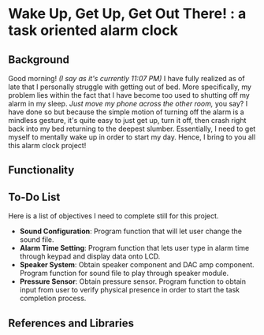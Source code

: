 # Wake Up, Get Up, Get Out There! : a task oriented alarm clock
## Background
Good morning! *(I say as it's currently 11:07 PM)* I have fully realized as of late that I personally struggle with getting out of bed. More specifically, my problem lies within the fact that I have become too used to shutting off my alarm in my sleep. *Just move my phone across the other room,* you say? I have done so but because the simple motion of turning off the alarm is a mindless gesture, it's quite easy to just get up, turn it off, then crash right back into my bed returning to the deepest slumber. Essentially, I need to get myself to mentally wake up in order to start my day. Hence, I bring to you all this alarm clock project!

## Functionality


## To-Do List
Here is a list of objectives I need to complete still for this project.
- **Sound Configuration**: Program function that will let user change the sound file.
- **Alarm Time Setting**: Program function that lets user type in alarm time through keypad and display data onto LCD.
- **Speaker System**: Obtain speaker component and DAC amp component. Program function for sound file to play through speaker module.
- **Pressure Sensor**: Obtain pressure sensor. Program function to obtain input from user to verify physical presence in order to start the task completion process.

## References and Libraries
